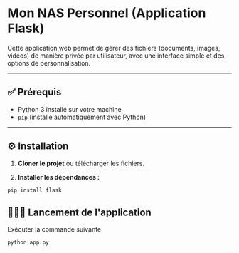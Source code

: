 # Mon NAS Personnel (Application Flask)

Cette application web permet de gérer des fichiers (documents, images, vidéos) de manière privée par utilisateur, avec une interface simple et des options de personnalisation.

---

## ✅ Prérequis

- Python 3 installé sur votre machine
- `pip` (installé automatiquement avec Python)

---

## ⚙️ Installation

1. **Cloner le projet** ou télécharger les fichiers.

2. **Installer les dépendances :**

```bash
pip install flask
```
## 🏃‍♂️‍➡️ Lancement de l'application

Exécuter la commande suivante
```bash
python app.py
```